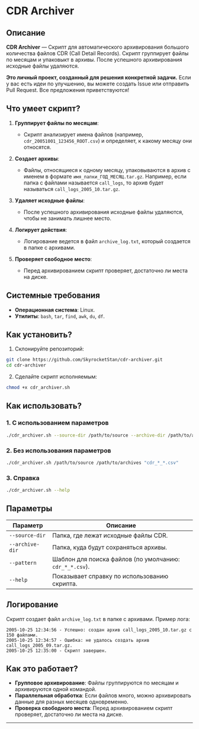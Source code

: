 # CDR Archiver

## Описание
**CDR Archiver** — Скрипт для автоматического архивирования большого количества файлов CDR (Call Detail Records). Скрипт группирует файлы по месяцам и упаковыкт в архивы. После успешного архивирования исходные файлы удаляются.

**Это личный проект, созданный для решения конкретной задачи.** Если у вас есть идеи по улучшению, вы можете создать Issue или отправить Pull Request. Все предложения приветствуются!

## Что умеет скрипт?
1. **Группирует файлы по месяцам**:
   - Скрипт анализирует имена файлов (например, `cdr_20051001_123456_ROOT.csv`) и определяет, к какому месяцу они относятся.

2. **Создает архивы**:
   - Файлы, относящиеся к одному месяцу, упаковываются в архив с именем в формате `имя_папки_ГОД_МЕСЯЦ.tar.gz`. Например, если папка с файлами называется `call_logs`, то архив будет называться `call_logs_2005_10.tar.gz`.

3. **Удаляет исходные файлы**:
   - После успешного архивирования исходные файлы удаляются, чтобы не занимать лишнее место.

4. **Логирует действия**:
   - Логирование ведется в файл `archive_log.txt`, который создается в папке с архивами.

5. **Проверяет свободное место**:
   - Перед архивированием скрипт проверяет, достаточно ли места на диске.


## Системные требования
- **Операционная система**: Linux.
- **Утилиты**: `bash`, `tar`, `find`, `awk`, `du`, `df`.

## Как установить?
1. Склонируйте репозиторий:
```bash
git clone https://github.com/SkyrocketStan/cdr-archiver.git
cd cdr-archiver
```

2. Сделайте скрипт исполняемым:
```bash
chmod +x cdr_archiver.sh
```

## Как использовать?

### 1. С использованием параметров
```bash
./cdr_archiver.sh --source-dir /path/to/source --archive-dir /path/to/archives --pattern "cdr_*_*.csv"
```

### 2. Без использования параметров
```bash
./cdr_archiver.sh /path/to/source /path/to/archives "cdr_*_*.csv"
```

### 3. Справка
```bash
./cdr_archiver.sh --help
```

## Параметры
| Параметр          | Описание                                                                 |
|-------------------|-------------------------------------------------------------------------|
| `--source-dir`    | Папка, где лежат исходные файлы CDR.                                    |
| `--archive-dir`   | Папка, куда будут сохраняться архивы.                                   |
| `--pattern`       | Шаблон для поиска файлов (по умолчанию: `cdr_*_*.csv`).                |
| `--help`          | Показывает справку по использованию скрипта.                            |


## Логирование
Скрипт создает файл `archive_log.txt` в папке с архивами. Пример лога:
```
2005-10-25 12:34:56 - Успешно: создан архив call_logs_2005_10.tar.gz с 150 файлами.
2005-10-25 12:34:57 - Ошибка: не удалось создать архив call_logs_2005_09.tar.gz.
2005-10-25 12:35:00 - Скрипт завершен.
```

## Как это работает?
- **Групповое архивирование**: Файлы группируются по месяцам и архивируются одной командой.
- **Параллельная обработка**: Если файлов много, можно архивировать данные для разных месяцев одновременно.
- **Проверка свободного места**: Перед архивированием скрипт проверяет, достаточно ли места на диске.


---
